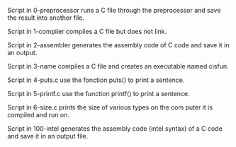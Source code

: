 Script in 0-preprocessor runs a C file through the preprocessor 
and save the result into another file.

Script in 1-compiler compiles a C file but does not link.

Script in 2-assembler generates the assembly code of C code and 
save it in an output.

Script in 3-name compiles a C file and creates an executable 
named cisfun.

Script in 4-puts.c use the fonction puts() to print a sentence.

Script in 5-printf.c use the function printf() to print a 
sentence.

Script in 6-size.c prints the size of various types on the com
puter it is compiled and run on.

Script in 100-intel generates the assembly code (intel syntax) 
of a C code and save it in an output file.
